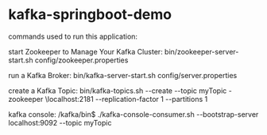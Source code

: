 # kafka-springboot-demo

commands used to run this application:

start Zookeeper to Manage Your Kafka Cluster:
 bin/zookeeper-server-start.sh config/zookeeper.properties

run a Kafka Broker:
 bin/kafka-server-start.sh config/server.properties

create a Kafka Topic:
 bin/kafka-topics.sh --create --topic myTopic -zookeeper \localhost:2181 --replication-factor 1 --partitions 1

kafka console:
 /kafka/bin$ ./kafka-console-consumer.sh --bootstrap-server localhost:9092 --topic myTopic

